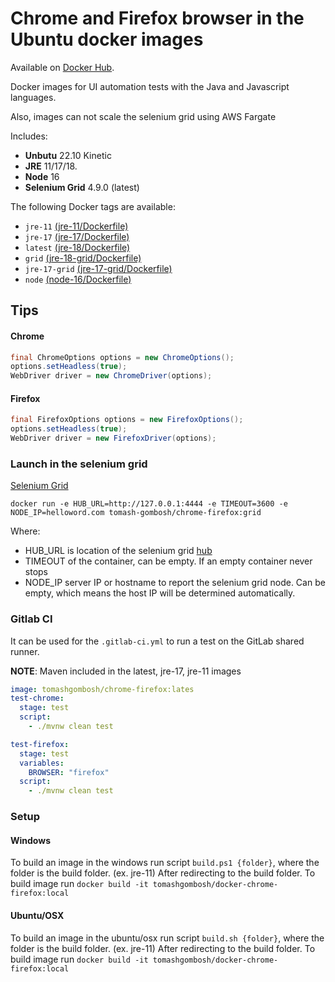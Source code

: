 # Chrome and Firefox browser in the Ubuntu docker images

Available on [Docker Hub](hhttps://hub.docker.com/r/tomash-gombosh/chrome-firefox/).

Docker images for UI automation tests with the Java and Javascript languages.

Also, images can not scale the selenium grid using AWS Fargate

Includes:

- **Unbutu** 22.10 Kinetic
- **JRE** 11/17/18.
- **Node** 16
- **Selenium Grid** 4.9.0 (latest)

The following Docker tags are available:

- `jre-11` [(jre-11/Dockerfile)](https://github.com/TomashGombosh/docker-chrome-firefox/blob/develop/jre-11/Dockerfile)
- `jre-17` [(jre-17/Dockerfile)](https://github.com/TomashGombosh/docker-chrome-firefox/blob/develop/jre-17/Dockerfile)
- `latest` [(jre-18/Dockerfile)](https://github.com/TomashGombosh/docker-chrome-firefox/blob/develop/jre-18/Dockerfile)
- `grid` [(jre-18-grid/Dockerfile)](https://github.com/TomashGombosh/docker-chrome-firefox/blob/develop/jre-18-grid/Dockerfile)
- `jre-17-grid` [(jre-17-grid/Dockerfile)](https://github.com/TomashGombosh/docker-chrome-firefox/blob/develop/jre-17-grid/Dockerfile)
- `node` [(node-16/Dockerfile)](https://github.com/TomashGombosh/docker-chrome-firefox/blob/develop/node-16/Dockerfile)

## Tips

#### Chrome

```java
final ChromeOptions options = new ChromeOptions();
options.setHeadless(true);
WebDriver driver = new ChromeDriver(options);
```

#### Firefox

```java
final FirefoxOptions options = new FirefoxOptions();
options.setHeadless(true);
WebDriver driver = new FirefoxDriver(options);
```

### Launch in the selenium grid

[Selenium Grid](https://www.selenium.dev/documentation/grid/)

`docker run -e HUB_URL=http://127.0.0.1:4444 -e TIMEOUT=3600 -e NODE_IP=helloword.com tomash-gombosh/chrome-firefox:grid`

Where:

- HUB_URL is location of the selenium grid [hub](https://www.selenium.dev/documentation/grid/components/)
- TIMEOUT of the container, can be empty. If an empty container never stops
- NODE_IP server IP or hostname to report the selenium grid node. Can be empty, which means the host IP will be determined automatically.

### Gitlab CI

It can be used for the `.gitlab-ci.yml` to run a test on the GitLab shared runner.

**NOTE**: Maven included in the latest, jre-17, jre-11 images

```yml
image: tomashgombosh/chrome-firefox:lates
test-chrome:
  stage: test
  script:
    - ./mvnw clean test

test-firefox:
  stage: test
  variables:
    BROWSER: "firefox"
  script:
    - ./mvnw clean test
```

### Setup

#### Windows

To build an image in the windows run script `build.ps1 {folder}`, where the folder is the build folder. (ex. jre-11)
After redirecting to the build folder.
To build image run `docker build -it tomashgombosh/docker-chrome-firefox:local`

#### Ubuntu/OSX

To build an image in the ubuntu/osx run script `build.sh {folder}`, where the folder is the build folder. (ex. jre-11)
After redirecting to the build folder.
To build image run `docker build -it tomashgombosh/docker-chrome-firefox:local`
